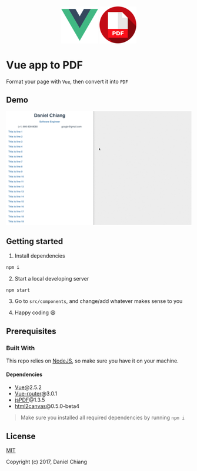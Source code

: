 <p align="center">
    <img width="100"src="./static/vue.png">
    <img width="100"src="./static/pdf.png">
</p>

# Vue app to PDF

Format your page with `Vue`, then convert it into `PDF`


## Demo

![How to use](./static/usage.gif)


## Getting started


1. Install dependencies

```bash
npm i
```

2. Start a local developing server

```bash
npm start
```

3. Go to `src/components`, and change/add whatever makes sense to you

4. Happy coding :laughing:




## Prerequisites

### Built With

This repo relies on [NodeJS](https://nodejs.org/), so make sure you have it on your machine.

#### Dependencies

- [Vue](https://github.com/vuejs/vue)@2.5.2
- [Vue-router](https://github.com/vuejs/vue-router)@3.0.1
- [jsPDF](https://github.com/MrRio/jsPDF)@1.3.5
- [html2canvas](https://github.com/niklasvh/html2canvas)@0.5.0-beta4

> Make sure you installed all required dependencies by running `npm i`


## License

[MIT](http://opensource.org/licenses/MIT)

Copyright (c) 2017, Daniel Chiang